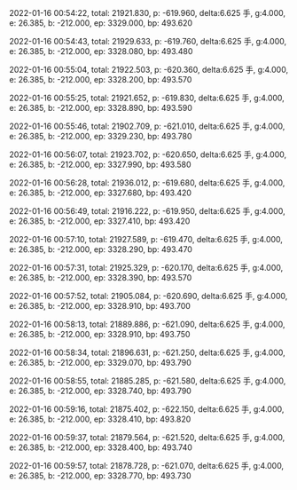 2022-01-16 00:54:22, total: 21921.830, p: -619.960, delta:6.625 手, g:4.000, e: 26.385, b: -212.000, ep: 3329.000, bp: 493.620

2022-01-16 00:54:43, total: 21929.633, p: -619.760, delta:6.625 手, g:4.000, e: 26.385, b: -212.000, ep: 3328.080, bp: 493.480

2022-01-16 00:55:04, total: 21922.503, p: -620.360, delta:6.625 手, g:4.000, e: 26.385, b: -212.000, ep: 3328.200, bp: 493.570

2022-01-16 00:55:25, total: 21921.652, p: -619.830, delta:6.625 手, g:4.000, e: 26.385, b: -212.000, ep: 3328.890, bp: 493.590

2022-01-16 00:55:46, total: 21902.709, p: -621.010, delta:6.625 手, g:4.000, e: 26.385, b: -212.000, ep: 3329.230, bp: 493.780

2022-01-16 00:56:07, total: 21923.702, p: -620.650, delta:6.625 手, g:4.000, e: 26.385, b: -212.000, ep: 3327.990, bp: 493.580

2022-01-16 00:56:28, total: 21936.012, p: -619.680, delta:6.625 手, g:4.000, e: 26.385, b: -212.000, ep: 3327.680, bp: 493.420

2022-01-16 00:56:49, total: 21916.222, p: -619.950, delta:6.625 手, g:4.000, e: 26.385, b: -212.000, ep: 3327.410, bp: 493.420

2022-01-16 00:57:10, total: 21927.589, p: -619.470, delta:6.625 手, g:4.000, e: 26.385, b: -212.000, ep: 3328.290, bp: 493.470

2022-01-16 00:57:31, total: 21925.329, p: -620.170, delta:6.625 手, g:4.000, e: 26.385, b: -212.000, ep: 3328.390, bp: 493.570

2022-01-16 00:57:52, total: 21905.084, p: -620.690, delta:6.625 手, g:4.000, e: 26.385, b: -212.000, ep: 3328.910, bp: 493.700

2022-01-16 00:58:13, total: 21889.886, p: -621.090, delta:6.625 手, g:4.000, e: 26.385, b: -212.000, ep: 3328.910, bp: 493.750

2022-01-16 00:58:34, total: 21896.631, p: -621.250, delta:6.625 手, g:4.000, e: 26.385, b: -212.000, ep: 3329.070, bp: 493.790

2022-01-16 00:58:55, total: 21885.285, p: -621.580, delta:6.625 手, g:4.000, e: 26.385, b: -212.000, ep: 3328.740, bp: 493.790

2022-01-16 00:59:16, total: 21875.402, p: -622.150, delta:6.625 手, g:4.000, e: 26.385, b: -212.000, ep: 3328.410, bp: 493.820

2022-01-16 00:59:37, total: 21879.564, p: -621.520, delta:6.625 手, g:4.000, e: 26.385, b: -212.000, ep: 3328.400, bp: 493.740

2022-01-16 00:59:57, total: 21878.728, p: -621.070, delta:6.625 手, g:4.000, e: 26.385, b: -212.000, ep: 3328.770, bp: 493.730